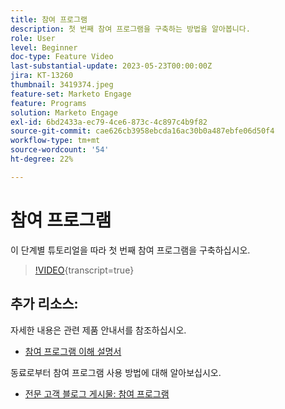 ```yaml
---
title: 참여 프로그램
description: 첫 번째 참여 프로그램을 구축하는 방법을 알아봅니다.
role: User
level: Beginner
doc-type: Feature Video
last-substantial-update: 2023-05-23T00:00:00Z
jira: KT-13260
thumbnail: 3419374.jpeg
feature-set: Marketo Engage
feature: Programs
solution: Marketo Engage
exl-id: 6bd2433a-ec79-4ce6-873c-4c897c4b9f82
source-git-commit: cae626cb3958ebcda16ac30b0a487ebfe06d50f4
workflow-type: tm+mt
source-wordcount: '54'
ht-degree: 22%

---
```


# 참여 프로그램

이 단계별 튜토리얼을 따라 첫 번째 참여 프로그램을 구축하십시오.

>[!VIDEO](https://video.tv.adobe.com/v/3419374/?learn=on){transcript=true}

## 추가 리소스:

자세한 내용은 관련 제품 안내서를 참조하십시오.

* [참여 프로그램 이해 설명서](https://experienceleague.adobe.com/docs/marketo/using/product-docs/email-marketing/drip-nurturing/creating-an-engagement-program/understanding-engagement-programs.html?lang=ko)

동료로부터 참여 프로그램 사용 방법에 대해 알아보십시오.

* [전문 고객 블로그 게시물: 참여 프로그램](https://nation.marketo.com/t5/product-blogs/marketo-success-series-engagement-programs/ba-p/301712)
